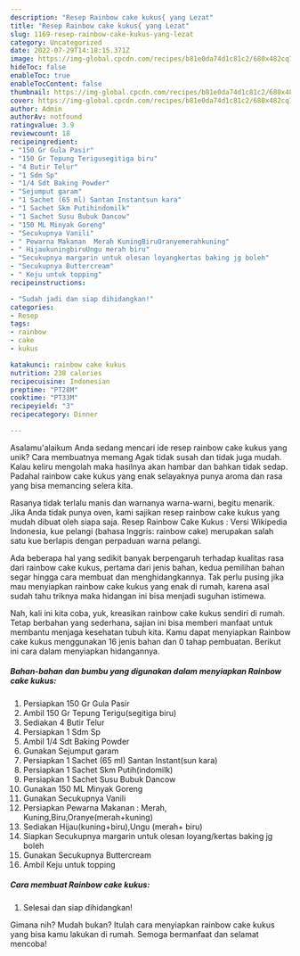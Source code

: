 ```yaml
---
description: "Resep Rainbow cake kukus{ yang Lezat"
title: "Resep Rainbow cake kukus{ yang Lezat"
slug: 1169-resep-rainbow-cake-kukus-yang-lezat
category: Uncategorized
date: 2022-07-29T14:18:15.371Z
image: https://img-global.cpcdn.com/recipes/b81e0da74d1c81c2/680x482cq70/rainbow-cake-kukus-foto-resep-utama.jpg
hideToc: false
enableToc: true
enableTocContent: false
thumbnail: https://img-global.cpcdn.com/recipes/b81e0da74d1c81c2/680x482cq70/rainbow-cake-kukus-foto-resep-utama.jpg
cover: https://img-global.cpcdn.com/recipes/b81e0da74d1c81c2/680x482cq70/rainbow-cake-kukus-foto-resep-utama.jpg
author: Admin
authorAv: notfound
ratingvalue: 3.9
reviewcount: 18
recipeingredient:
- "150 Gr Gula Pasir"
- "150 Gr Tepung Terigusegitiga biru"
- "4 Butir Telur"
- "1 Sdm Sp"
- "1/4 Sdt Baking Powder"
- "Sejumput garam"
- "1 Sachet (65 ml) Santan Instantsun kara"
- "1 Sachet Skm Putihindomilk"
- "1 Sachet Susu Bubuk Dancow"
- "150 ML Minyak Goreng"
- "Secukupnya Vanili"
- " Pewarna Makanan  Merah KuningBiruOranyemerahkuning"
- " HijaukuningbiruUngu merah biru"
- "Secukupnya margarin untuk olesan loyangkertas baking jg boleh"
- "Secukupnya Buttercream"
- " Keju untuk topping"
recipeinstructions:

- "Sudah jadi dan siap dihidangkan!"
categories:
- Resep
tags:
- rainbow
- cake
- kukus

katakunci: rainbow cake kukus 
nutrition: 238 calories
recipecuisine: Indonesian
preptime: "PT28M"
cooktime: "PT33M"
recipeyield: "3"
recipecategory: Dinner

---
```



Asalamu'alaikum Anda sedang mencari ide resep rainbow cake kukus yang unik? Cara membuatnya memang Agak tidak susah dan tidak juga mudah. Kalau keliru mengolah maka hasilnya akan hambar dan bahkan tidak sedap. Padahal rainbow cake kukus yang enak selayaknya punya aroma dan rasa yang bisa memancing selera kita.


Rasanya tidak terlalu manis dan warnanya warna-warni, begitu menarik. Jika Anda tidak punya oven, kami sajikan resep rainbow cake kukus yang mudah dibuat oleh siapa saja. Resep Rainbow Cake Kukus : Versi Wikipedia Indonesia, kue pelangi (bahasa Inggris: rainbow cake) merupakan salah satu kue berlapis dengan perpaduan warna pelangi.

Ada beberapa hal yang sedikit banyak berpengaruh terhadap kualitas rasa dari rainbow cake kukus, pertama dari jenis bahan, kedua pemilihan bahan segar hingga cara membuat dan menghidangkannya. Tak perlu pusing jika mau menyiapkan rainbow cake kukus yang enak di rumah, karena asal sudah tahu triknya maka hidangan ini bisa menjadi suguhan istimewa.


Nah, kali ini kita coba, yuk, kreasikan rainbow cake kukus sendiri di rumah. Tetap berbahan yang sederhana, sajian ini bisa memberi manfaat untuk membantu menjaga kesehatan tubuh kita. Kamu dapat menyiapkan Rainbow cake kukus menggunakan 16 jenis bahan dan 0 tahap pembuatan. Berikut ini cara dalam menyiapkan hidangannya.

<!--inarticleads1-->

##### Bahan-bahan dan bumbu yang digunakan dalam menyiapkan Rainbow cake kukus:

1. Persiapkan 150 Gr Gula Pasir
1. Ambil 150 Gr Tepung Terigu(segitiga biru)
1. Sediakan 4 Butir Telur
1. Persiapkan 1 Sdm Sp
1. Ambil 1/4 Sdt Baking Powder
1. Gunakan Sejumput garam
1. Persiapkan 1 Sachet (65 ml) Santan Instant(sun kara)
1. Persiapkan 1 Sachet Skm Putih(indomilk)
1. Persiapkan 1 Sachet Susu Bubuk Dancow
1. Gunakan 150 ML Minyak Goreng
1. Gunakan Secukupnya Vanili
1. Persiapkan  Pewarna Makanan : Merah, Kuning,Biru,Oranye(merah+kuning)
1. Sediakan  Hijau(kuning+biru),Ungu (merah+ biru)
1. Siapkan Secukupnya margarin untuk olesan loyang/kertas baking jg boleh
1. Gunakan Secukupnya Buttercream
1. Ambil  Keju untuk topping




<!--inarticleads2-->

##### Cara membuat Rainbow cake kukus:


1. Selesai dan siap dihidangkan!



Gimana nih? Mudah bukan? Itulah cara menyiapkan rainbow cake kukus yang bisa kamu lakukan di rumah. Semoga bermanfaat dan selamat mencoba!
